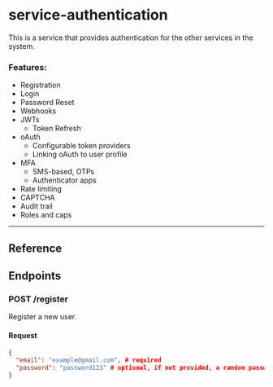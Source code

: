 # service-authentication

This is a service that provides authentication for the other services in the system.

### Features:

- Registration
- Login
- Password Reset
- Webhooks
- JWTs
  - Token Refresh
- oAuth
  - Configurable token providers
  - Linking oAuth to user profile
- MFA
  - SMS-based, OTPs
  - Authenticator apps
- Rate limiting
- CAPTCHA
- Audit trail
- Roles and caps

---

## Reference

## Endpoints

### POST /register

Register a new user.

#### Request

```json
{
  "email": "example@gmail.com", # required
  "password": "password123" # optional, if not provided, a random password will be generated
}
```
